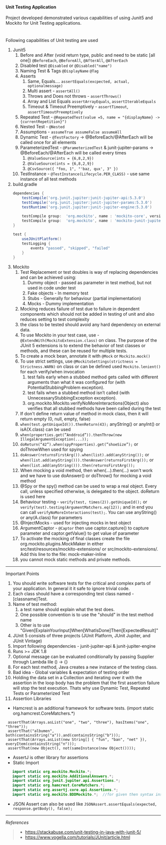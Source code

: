 #### Unit Testing Application

Project developed demonstrated various capabilities of using Junit5 and Mockito for Unit Testing applications. 
#
Following capabilities of Unit testing are used
1. Junit5
    1. Before and After (void return type, public and need to be static [all one]) `@BeforeEach`, `@BeforeAll`, `@AfterAll`, `@AfterEach`
    1. Disabled test `@Disabled` or `@Disabled("name")`
    1. Naming Test & Tags `@DisplayName` `@Tag`
    1. Asserts
        1. Same, Equals....   `assertEquals(excpected, actual, optionalmessage)`
        1. Multi assert - `assertAll()`
        1. Throws and Does not throws - `assertThrows()`
        1. Array and List Equals `assertArrayEquals`, `assertIterableEquals`
        1. Timeout & Timeout Preemptively - `assertTimeout`, `assertTimeoutPreemptively`
    1. Repeated Test - `@RepeatedTest(value =5, name = "{displayName} -> {currentRepetition}")`
    1. Nested Test - `@Nested`
    1. Assumptions - `assumeTrue assumeFalse assumeAll`
    1. Dynamic Test - `@TestFactory` -> @BeforeEach/@AfterEach will be called once for all elements
    1. ParameterizedTest - `@ParameterizedTest` & junit-jupiter-params -> @BeforeEach/@AfterEach will be called every times
        1. `@ValueSource(ints = {6,8,2,9})`
        1. `@ValueSource(ints = {6,8,2,9})`
        1. `@CsvSource({ "foo, 1", "'baz, qux', 3" })`
    1. TestInstance - `@TestInstance(Lifecycle.PER_CLASS)` - use same instance of all test methods
1. build.gradle  
     ```groovy
    dependencies {
         testCompile('org.junit.jupiter:junit-jupiter-api:5.3.0')
         testCompile('org.junit.jupiter:junit-jupiter-params:5.3.0')
         testRuntime('org.junit.jupiter:junit-jupiter-engine:5.3.0')
   
         testCompile group:  'org.mockito', name : 'mockito-core', version : '2.19.0'
         testCompile group:  'org.mockito', name : 'mockito-junit-jupiter', version : '2.19.0'
     }
      
     test {
         useJUnitPlatform()
         testLogging {
             events "passed", "skipped", "failed"
         }
     }   
1. Mockito
    1. Test Replacement or test doubles is way of replacing dependencies and can be achieved using:
        1. Dummy object - passed as parameter in test method, but not used in code under test
        1. Fake objects - In memory test
        1. Stubs - Generally for behaviour (partial implementation)
        1. Mocks - Dummy implementation
    1. Mocking reduces failure of test due to failure in dependent components which should not be added in testing of unit and also reduces setting to test complexity
    1. the class to be tested should avoid any hard dependency on external data.
    1. To use Mockito in your test case, use - `@ExtendWith(MockitoExtension.class)` on class.  The purpose of the JUnit 5 extensions is to extend the behavior of test classes or methods, and these can be reused for multiple tests.
    1. To create a mock bean, annotate it with `@Mock` or `Mockito.mock()`
    1. To use strict settings, use `@MockitoSettings(strictness = Strictness.WARN)` on class or can be defined used `Mockito.lenient()` for each verify/when invocation
        1. test fails early when a stubbed method gets called with different arguments than what it was configured for (with PotentialStubbingProblem exception).
        1. test fails when a stubbed method isn’t called (with UnnecessaryStubbingException exception).
        1. org.mockito.Mockito.verifyNoMoreInteractions(Object) also verifies that all stubbed methods have been called during the test
    1. If don't define return value of method in mock class, then it will return empty (0, null, empty, false)
    1. `when(test.getUniqueId()).thenReturn(43);` anyString() or anyInt() or isA(X.class) can be used
    1. `when(properties.get(”Anddroid”)).thenThrow(new IllegalArgumentException(...));`
    1. `doReturn(“42”).when(spyProperties).get(”shoeSize”);` or doThrowWhen used for spying 
    1. `doAnswer(returnsFirstArg()).when(list).add(anyString());`  or   `when(list.add(anyString())).thenAnswer(returnsFirstArg());` or `when(list.add(anyString())).then(returnsFirstArg());`
    1. When mocking a void method, then when(...).then(...) won't work and we have to use doAnswer() or doThrow() for mocking a void method
    1.  @Spy or the spy() method can be used to wrap a real object. Every call, unless specified otherwise, is delegated to the object. doReturn is used here
    1. Behaviour testing - `verify(test, times(2)).getUniqueId();` or `verify(test).testing(ArgumentMatchers.eq(12));` and in end you can call `verifyNoMoreInteractions(test);`. You can use anyString() or any(A.class) for parameters
    1. @InjectMocks - used for injecting mocks in test object
    1. ArgumentCaptor - `@Captor` then use  captor.capture() to capture parameter and captor.getValue() to get value of parameter
    1. To activate the mocking of final classes create the file org.mockito.plugins.MockMaker in either src/test/resources/mockito-extensions/ or src/mockito-extensions/. Add this line to the file: mock-maker-inline
    1. you cannot mock static methods and private methods.   

---
Important Points    
1. You should write software tests for the critical and complex parts of your application. In general it it safe to ignore trivial code.
1. Each class should have a corresponding test class named - [classname]Test.
1. Name of test method:
    1. a test name should explain what the test does.
    1. One possible convention is to use the "should" in the test method name
    1. Other is to use "Given[ExplainYourInput]When[WhatIsDone]Then[ExpectedResult]"
1. JUnit 5 consists of three projects (JUnit Platform, JUnit Jupiter, and JUnit Vintage)
1. Import following dependencies - junit-jupiter-api & junit-jupiter-engine
1. Runs >= JDK 1.8
1. Optional message can be evaluated conditionally by passing Supplier<T> through Lambda lile () -> {}
1. For each test method, Java creates a new instance of the testing class.
1. Bad idea - Global variables & expectation of testing order
1. Holding the data set in a Collection and iterating over it with the assertion in the loop body has the problem that the first assertion failure will stop the test execution. Thats why use Dynamic Test, Repeated Tests or Parameterized Test
1. Assertion Libraries
* Hamcrest is an additional framework for software tests. (import static org.hamcrest.CoreMatchers.*)
```
 assertThat(Arrays.asList("one", "two", "three"), hasItems("one", "three"));
 assertThat("albumen", both(containsString("a")).and(containsString("b")));
 assertThat(Arrays.asList(new String[] { "fun", "ban", "net" }), everyItem(containsString("n")));
 assertThat(new Object(), not(sameInstance(new Object())));
```
* AssertJ is other library for assertions
* Static Import
```java
   import static org.mockito.Mockito.*;
   import static org.mockito.AdditionalAnswers.*;
   import static org.junit.jupiter.api.Assertions.*;
   import static org.hamcrest.CoreMatchers.*;
   import static org.assertj.core.api.Assertions.*;
   import static org.mockito.BDDMockito.*;  //for given then syntax instead of when and verify
```
* JSON Assert can also be used like `JSONAssert.assertEquals(expected, response.getBody(), false);`

---    
_References_
>* https://stackabuse.com/unit-testing-in-java-with-junit-5/
>* https://www.vogella.com/tutorials/JUnit/article.html    
    
